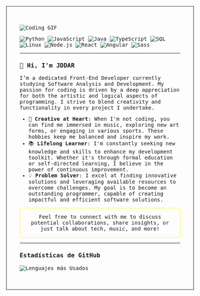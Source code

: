 <section style="padding: 35px; border: 1px solid; font-family: 'Fragment Mono', monospace; ">

![Coding GIF](https://raw.githubusercontent.com/JDDAR/JDDAR/main/BannerGIT001.gif)

![Python](https://img.shields.io/badge/-Python-000?&logo=Python)
![JavaScript](https://img.shields.io/badge/-JavaScript-000?&logo=JavaScript)
![Java](https://img.shields.io/badge/-Java-000?&logo=Java&logoColor=007396)
![TypeScript](https://img.shields.io/badge/-TypeScript-000?&logo=TypeScript)
![SQL](https://img.shields.io/badge/-SQL-000?&logo=MySQL)
![Linux](https://img.shields.io/badge/-Linux-000?&logo=Linux)
![Node.js](https://img.shields.io/badge/-Node.js-000?&logo=node.js)
![React](https://img.shields.io/badge/-React-000?&logo=React)
![Angular](https://img.shields.io/badge/-Angular-000?&logo=Angular)
![Sass](https://img.shields.io/badge/-Sass-000?&logo=Sass)

---
### 👋 Hi, I'm JDDAR

I’m a dedicated Front-End Developer currently studying Software Analysis and Development. My passion for coding is driven by a deep appreciation for both the artistic and logical aspects of programming. I strive to blend creativity and functionality in every project I undertake.

- 🎨 **Creative at Heart**: When I'm not coding, you can find me immersed in music, exploring new art forms, or engaging in various sports. These hobbies keep me balanced and inspire my work.
- 📚 **Lifelong Learner**: I'm constantly seeking new knowledge and skills to enhance my development toolkit. Whether it's through formal education or self-directed learning, I believe in the power of continuous improvement.
- 💡 **Problem Solver**: I excel at finding innovative solutions and leveraging available resources to overcome challenges. My goal is to become an outstanding programmer, capable of creating impactful and efficient software solutions.

<p style='padding: 15px; border:0.1px solid yellow; border-radius:6px; text-align: center ; ' >
Feel free to connect with me to discuss potential collaborations, share insights, or just talk about tech, music, and more!
</p>

---

### Estadísticas de GitHub

![Lenguajes más Usados](https://github-readme-stats.vercel.app/api/top-langs/?username=JDDAR&layout=compact&theme=radical)

</section>
